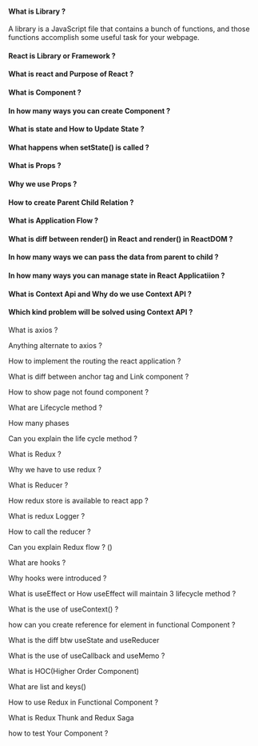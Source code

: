 #### What is Library ?
A library is a JavaScript file that contains a bunch of functions, and those functions accomplish some useful task for your webpage.

#### React is Library or Framework ?

#### What is react and Purpose of React ?

#### What is Component ? 
 
#### In how many ways you can create Component ?

#### What is state and How to Update State ?

#### What happens when setState() is called ?

#### What is Props ?

#### Why we use Props ?

#### How to create Parent Child Relation ?

#### What is Application Flow ?

#### What is diff between render() in React and render() in ReactDOM ?

#### In how many ways we can pass the data from parent to child ?

#### In how many ways you can manage state in React Applicatiion ?

#### What is Context Api and Why do we use Context API ?

#### Which kind problem will be solved using Context API ?

What is axios ?

Anything alternate to axios ? 

How to implement the routing the react application ?

What is diff between anchor tag and Link component ?

How to show page not found component ?

What are Lifecycle method ?

How many phases

Can you explain the life cycle method ?

What is Redux ?

Why we have to use redux ?

What is Reducer ?

How redux store is available to react app ?

What is redux Logger ?

How to call the reducer ?

Can you explain Redux flow ? ()

What are hooks ?

Why hooks were introduced ?

What is useEffect or How useEffect will maintain 3 lifecycle method ?

What is the use of useContext() ?

how can you create reference for element in functional Component ? 

What is the diff btw useState and useReducer

What is the use of useCallback and useMemo ?

What is HOC(Higher Order Component)

What are list and keys()

How to use Redux in Functional Component ?

What is Redux Thunk and Redux Saga

how to test Your Component ?